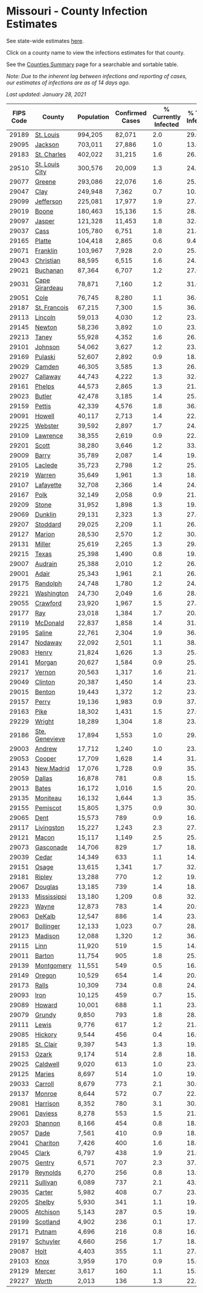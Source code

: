 # Missouri - County Infection Estimates

See state-wide estimates [here](/infections/us-mo).

Click on a county name to view the infections estimates for that county.

See the [Counties Summary](/infections/summary-counties) page for a searchable and sortable table.

*Note: Due to the inherent lag between infections and reporting of cases, our estimates of infections are as of 14 days ago.*

*Last updated: January 28, 2021*

|   FIPS Code |                           County |   Population |   Confirmed Cases |   % Currently Infected |   % Total Infected |
|-------------|----------------------------------|--------------|-------------------|------------------------|--------------------|
|       29189 |           [St. Louis](st.-louis) |      994,205 |            82,071 |                    2.0 |               29.0 |
|       29095 |               [Jackson](jackson) |      703,011 |            27,886 |                    1.0 |               13.6 |
|       29183 |       [St. Charles](st.-charles) |      402,022 |            31,215 |                    1.6 |               26.7 |
|       29510 | [St. Louis City](st.-louis-city) |      300,576 |            20,009 |                    1.3 |               24.7 |
|       29077 |                 [Greene](greene) |      293,086 |            22,076 |                    1.6 |               25.1 |
|       29047 |                     [Clay](clay) |      249,948 |             7,362 |                    0.7 |               10.2 |
|       29099 |           [Jefferson](jefferson) |      225,081 |            17,977 |                    1.9 |               27.2 |
|       29019 |                   [Boone](boone) |      180,463 |            15,136 |                    1.5 |               28.7 |
|       29097 |                 [Jasper](jasper) |      121,328 |            11,453 |                    1.8 |               32.6 |
|       29037 |                     [Cass](cass) |      105,780 |             6,751 |                    1.8 |               21.4 |
|       29165 |                 [Platte](platte) |      104,418 |             2,865 |                    0.6 |                9.4 |
|       29071 |             [Franklin](franklin) |      103,967 |             7,928 |                    2.0 |               25.8 |
|       29043 |           [Christian](christian) |       88,595 |             6,515 |                    1.6 |               24.3 |
|       29021 |             [Buchanan](buchanan) |       87,364 |             6,707 |                    1.2 |               27.0 |
|       29031 | [Cape Girardeau](cape-girardeau) |       78,871 |             7,160 |                    1.2 |               31.0 |
|       29051 |                     [Cole](cole) |       76,745 |             8,280 |                    1.1 |               36.6 |
|       29187 |     [St. Francois](st.-francois) |       67,215 |             7,300 |                    1.5 |               36.8 |
|       29113 |               [Lincoln](lincoln) |       59,013 |             4,030 |                    1.2 |               23.4 |
|       29145 |                 [Newton](newton) |       58,236 |             3,892 |                    1.0 |               23.9 |
|       29213 |                   [Taney](taney) |       55,928 |             4,352 |                    1.6 |               26.2 |
|       29101 |               [Johnson](johnson) |       54,062 |             3,627 |                    1.2 |               23.3 |
|       29169 |               [Pulaski](pulaski) |       52,607 |             2,892 |                    0.9 |               18.5 |
|       29029 |                 [Camden](camden) |       46,305 |             3,585 |                    1.3 |               26.1 |
|       29027 |             [Callaway](callaway) |       44,743 |             4,222 |                    1.3 |               32.0 |
|       29161 |                 [Phelps](phelps) |       44,573 |             2,865 |                    1.3 |               21.5 |
|       29023 |                 [Butler](butler) |       42,478 |             3,185 |                    1.4 |               25.4 |
|       29159 |                 [Pettis](pettis) |       42,339 |             4,576 |                    1.8 |               36.6 |
|       29091 |                 [Howell](howell) |       40,117 |             2,713 |                    1.4 |               22.3 |
|       29225 |               [Webster](webster) |       39,592 |             2,897 |                    1.7 |               24.1 |
|       29109 |             [Lawrence](lawrence) |       38,355 |             2,619 |                    0.9 |               22.8 |
|       29201 |                   [Scott](scott) |       38,280 |             3,646 |                    1.2 |               33.2 |
|       29009 |                   [Barry](barry) |       35,789 |             2,087 |                    1.4 |               19.8 |
|       29105 |               [Laclede](laclede) |       35,723 |             2,798 |                    1.2 |               25.9 |
|       29219 |                 [Warren](warren) |       35,649 |             1,961 |                    1.3 |               18.6 |
|       29107 |           [Lafayette](lafayette) |       32,708 |             2,366 |                    1.4 |               24.6 |
|       29167 |                     [Polk](polk) |       32,149 |             2,058 |                    0.9 |               21.1 |
|       29209 |                   [Stone](stone) |       31,952 |             1,898 |                    1.3 |               19.7 |
|       29069 |               [Dunklin](dunklin) |       29,131 |             2,323 |                    1.3 |               27.6 |
|       29207 |             [Stoddard](stoddard) |       29,025 |             2,209 |                    1.1 |               26.3 |
|       29127 |                 [Marion](marion) |       28,530 |             2,570 |                    1.2 |               30.8 |
|       29131 |                 [Miller](miller) |       25,619 |             2,265 |                    1.3 |               29.6 |
|       29215 |                   [Texas](texas) |       25,398 |             1,490 |                    0.8 |               19.5 |
|       29007 |               [Audrain](audrain) |       25,388 |             2,010 |                    1.2 |               26.9 |
|       29001 |                   [Adair](adair) |       25,343 |             1,961 |                    2.1 |               26.3 |
|       29175 |             [Randolph](randolph) |       24,748 |             1,780 |                    1.2 |               24.2 |
|       29221 |         [Washington](washington) |       24,730 |             2,049 |                    1.6 |               28.0 |
|       29055 |             [Crawford](crawford) |       23,920 |             1,967 |                    1.5 |               27.4 |
|       29177 |                       [Ray](ray) |       23,018 |             1,384 |                    1.7 |               20.1 |
|       29119 |             [McDonald](mcdonald) |       22,837 |             1,858 |                    1.4 |               31.9 |
|       29195 |                 [Saline](saline) |       22,761 |             2,304 |                    1.9 |               36.3 |
|       29147 |               [Nodaway](nodaway) |       22,092 |             2,501 |                    1.1 |               38.8 |
|       29083 |                   [Henry](henry) |       21,824 |             1,626 |                    1.3 |               25.4 |
|       29141 |                 [Morgan](morgan) |       20,627 |             1,584 |                    0.9 |               25.5 |
|       29217 |                 [Vernon](vernon) |       20,563 |             1,317 |                    1.6 |               21.4 |
|       29049 |               [Clinton](clinton) |       20,387 |             1,450 |                    1.4 |               23.9 |
|       29015 |                 [Benton](benton) |       19,443 |             1,372 |                    1.2 |               23.6 |
|       29157 |                   [Perry](perry) |       19,136 |             1,983 |                    0.9 |               37.2 |
|       29163 |                     [Pike](pike) |       18,302 |             1,431 |                    1.5 |               27.0 |
|       29229 |                 [Wright](wright) |       18,289 |             1,304 |                    1.8 |               23.2 |
|       29186 | [Ste. Genevieve](ste.-genevieve) |       17,894 |             1,553 |                    1.0 |               29.7 |
|       29003 |                 [Andrew](andrew) |       17,712 |             1,240 |                    1.0 |               23.7 |
|       29053 |                 [Cooper](cooper) |       17,709 |             1,628 |                    1.4 |               31.4 |
|       29143 |         [New Madrid](new-madrid) |       17,076 |             1,728 |                    0.9 |               35.1 |
|       29059 |                 [Dallas](dallas) |       16,878 |               781 |                    0.8 |               15.5 |
|       29013 |                   [Bates](bates) |       16,172 |             1,016 |                    1.5 |               20.8 |
|       29135 |             [Moniteau](moniteau) |       16,132 |             1,644 |                    1.3 |               35.6 |
|       29155 |             [Pemiscot](pemiscot) |       15,805 |             1,375 |                    0.9 |               30.6 |
|       29065 |                     [Dent](dent) |       15,573 |               789 |                    0.9 |               16.8 |
|       29117 |         [Livingston](livingston) |       15,227 |             1,243 |                    2.3 |               27.1 |
|       29121 |                   [Macon](macon) |       15,117 |             1,149 |                    2.5 |               25.4 |
|       29073 |           [Gasconade](gasconade) |       14,706 |               829 |                    1.7 |               18.7 |
|       29039 |                   [Cedar](cedar) |       14,349 |               633 |                    1.1 |               14.9 |
|       29151 |                   [Osage](osage) |       13,615 |             1,341 |                    1.7 |               32.6 |
|       29181 |                 [Ripley](ripley) |       13,288 |               770 |                    1.2 |               19.9 |
|       29067 |               [Douglas](douglas) |       13,185 |               739 |                    1.4 |               18.5 |
|       29133 |       [Mississippi](mississippi) |       13,180 |             1,209 |                    0.8 |               32.1 |
|       29223 |                   [Wayne](wayne) |       12,873 |               783 |                    1.4 |               20.0 |
|       29063 |                 [DeKalb](dekalb) |       12,547 |               886 |                    1.4 |               23.6 |
|       29017 |           [Bollinger](bollinger) |       12,133 |             1,023 |                    0.7 |               28.7 |
|       29123 |               [Madison](madison) |       12,088 |             1,320 |                    1.2 |               36.6 |
|       29115 |                     [Linn](linn) |       11,920 |               519 |                    1.5 |               14.6 |
|       29011 |                 [Barton](barton) |       11,754 |               905 |                    1.8 |               25.9 |
|       29139 |         [Montgomery](montgomery) |       11,551 |               549 |                    0.5 |               16.3 |
|       29149 |                 [Oregon](oregon) |       10,529 |               654 |                    1.4 |               20.6 |
|       29173 |                   [Ralls](ralls) |       10,309 |               734 |                    0.8 |               24.3 |
|       29093 |                     [Iron](iron) |       10,125 |               459 |                    0.7 |               15.3 |
|       29089 |                 [Howard](howard) |       10,001 |               688 |                    1.1 |               23.4 |
|       29079 |                 [Grundy](grundy) |        9,850 |               793 |                    1.8 |               28.1 |
|       29111 |                   [Lewis](lewis) |        9,776 |               617 |                    1.2 |               21.4 |
|       29085 |               [Hickory](hickory) |        9,544 |               456 |                    0.4 |               16.0 |
|       29185 |           [St. Clair](st.-clair) |        9,397 |               543 |                    1.3 |               19.3 |
|       29153 |                   [Ozark](ozark) |        9,174 |               514 |                    2.8 |               18.1 |
|       29025 |             [Caldwell](caldwell) |        9,020 |               613 |                    1.0 |               23.0 |
|       29125 |                 [Maries](maries) |        8,697 |               514 |                    1.0 |               19.9 |
|       29033 |               [Carroll](carroll) |        8,679 |               773 |                    2.1 |               30.0 |
|       29137 |                 [Monroe](monroe) |        8,644 |               572 |                    0.7 |               22.7 |
|       29081 |             [Harrison](harrison) |        8,352 |               780 |                    3.1 |               30.8 |
|       29061 |               [Daviess](daviess) |        8,278 |               553 |                    1.5 |               21.9 |
|       29203 |               [Shannon](shannon) |        8,166 |               454 |                    0.8 |               18.9 |
|       29057 |                     [Dade](dade) |        7,561 |               410 |                    0.9 |               18.1 |
|       29041 |             [Chariton](chariton) |        7,426 |               400 |                    1.6 |               18.6 |
|       29045 |                   [Clark](clark) |        6,797 |               438 |                    1.9 |               21.6 |
|       29075 |                 [Gentry](gentry) |        6,571 |               707 |                    2.3 |               37.3 |
|       29179 |             [Reynolds](reynolds) |        6,270 |               256 |                    0.8 |               13.9 |
|       29211 |             [Sullivan](sullivan) |        6,089 |               737 |                    2.1 |               43.9 |
|       29035 |                 [Carter](carter) |        5,982 |               408 |                    0.7 |               23.1 |
|       29205 |                 [Shelby](shelby) |        5,930 |               341 |                    1.1 |               19.4 |
|       29005 |             [Atchison](atchison) |        5,143 |               287 |                    0.5 |               19.4 |
|       29199 |             [Scotland](scotland) |        4,902 |               236 |                    0.1 |               17.1 |
|       29171 |                 [Putnam](putnam) |        4,696 |               216 |                    0.8 |               16.0 |
|       29197 |             [Schuyler](schuyler) |        4,660 |               256 |                    1.7 |               18.5 |
|       29087 |                     [Holt](holt) |        4,403 |               355 |                    1.1 |               27.8 |
|       29103 |                     [Knox](knox) |        3,959 |               170 |                    0.9 |               15.0 |
|       29129 |                 [Mercer](mercer) |        3,617 |               160 |                    1.1 |               15.9 |
|       29227 |                   [Worth](worth) |        2,013 |               136 |                    1.3 |               22.9 |